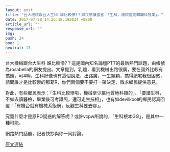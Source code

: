 ```yaml
---
layout: post
title: "台大機械跟台大生科 誰比較慘?？鄉民感慨留言：「生科，機械還能轉職科技業」。"
date: 2017-07-28 14:26:18.193034 +0800
article_url: ""
response_url: ""
img: 
push: 24
boo: 1
neutral: 13
---
```


台大機械跟台大生科 誰比較慘?？這是國內知名論壇PTT的最新熱門話題，由帳號為rosabella的網友提出。文章提到，乳題，看到機械出路很廣，要在國外比較有搞頭，可4啊，生科好像也有這個說法，出路廣，一生顆顆，搞得肥宅我很困惑，請問誰才是比較慘的那葛R，你們兩個要不要打一架決定，徵求鄉民提供意見。

對此，有些鄉民表示：「生科比較慘啦，機械至少贏地質地科類的」、「要讀生科，不如去讀醫檢，畢業後可考證照，還可走生技相」，也有如devilkool的鄉民認真回覆：「有機台就有機械系飯碗，反觀生科要去哪」。

究竟什麼才是原PO疑惑的解答呢？或許vcpw所說的，「生科根本GG」，是其中一種可能。

網路熱門話題，記者快抄與你一同討論。

<a href = "https://www.ptt.cc/bbs/Gossiping/M.1501216715.A.6F1.html">原文連結</a>

